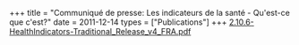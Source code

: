+++
title = "Communiqué de presse: Les indicateurs de la santé - Qu'est-ce que c'est?"
date = 2011-12-14
types = ["Publications"]
+++
[2.10.6-HealthIndicators-Traditional\_Release\_v4\_FRA.pdf](/files/2.10.6-HealthIndicators-Traditional_Release_v4_FRA.pdf)
